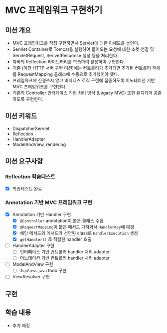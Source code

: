 # MVC 프레임워크 구현하기

## 미션 개요 
- MVC 프레임워크를 직접 구현하면서 Servlet에 대한 이해도를 높인다. 
- Servlet Container로 Tomcat을 실행하여 들어오는 요청에 대한 소켓 연결 및 ServletRequest, SerlvetResponse 생성 등을 처리한다. 
- 자바의 Reflection 라이브러리를 학습하여 활용하여 구현한다. 
- 기존 (이전 HTTP 서버 구현 미션)에는 컨트롤러가 추가되면 추가된 컨트롤러 객체를 RequestMapping 클래스에 수동으로 추가했어야 했다. 
- 프레임워크에 신경쓰지 않고 비지니스 로직 구현에 집중하도록 어노테이션 기반 MVC 프레임워크를 구현한다. 
- 기존의 Controller 인터페이스 기반 처리 방식 (Legacy MVC) 또한 유지되어 공존하도록 구현한다.

## 미션 키워드
- DispatcherServlet
- Reflection
- HandlerAdapter
- ModelAndView, rendering

## 미션 요구사항 
### Reflection 학습테스트
- [x] 학습테스트 완료

### Annotation 기반 MVC 프레임워크 구현 
- [x] Annotation 기반 Handler 구현
  - [x] `@Controller` annotation이 붙은 클래스 수집
  - [x] `@RequestMapping`이 붙은 메서드 가져와서 `HandlerKey`에 매핑
  - [x] 해당 메서드와 메서드가 선언된 class로 `HandlerExecution` 생성 
  - [x] `getHandler()` 로 적합한 handler 호출

- [ ] HandlerAdapter 구현 
    - [ ] 인터페이스 기반 컨트롤러 handler 처리 adapter
    - [ ] 어노테이션 기반 컨트롤러 handler 처리 adapter

- [ ] ModelAndView 구현
  - [ ] `JspView.java` todo 구현
  
- [ ] ViewResolver 구현

## 구현 

## 학습 내용 
- 추가 예정 
